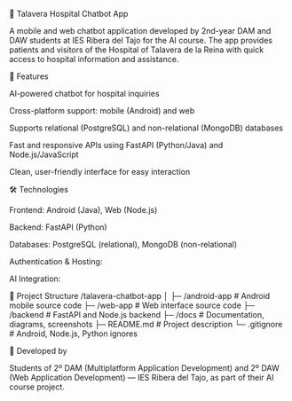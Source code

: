 🏥 Talavera Hospital Chatbot App

A mobile and web chatbot application developed by 2nd-year DAM and DAW students at IES Ribera del Tajo for the AI course. The app provides patients and visitors of the Hospital of Talavera de la Reina with quick access to hospital information and assistance.

📱 Features

AI-powered chatbot for hospital inquiries

Cross-platform support: mobile (Android) and web

Supports relational (PostgreSQL) and non-relational (MongoDB) databases

Fast and responsive APIs using FastAPI (Python/Java) and Node.js/JavaScript

Clean, user-friendly interface for easy interaction

🛠️ Technologies

Frontend: Android (Java), Web (Node.js)

Backend: FastAPI (Python)

Databases: PostgreSQL (relational), MongoDB (non-relational)

Authentication & Hosting: 

AI Integration: 

📂 Project Structure
/talavera-chatbot-app
│
├─ /android-app        # Android mobile source code
├─ /web-app            # Web interface source code
├─ /backend            # FastAPI and Node.js backend
├─ /docs               # Documentation, diagrams, screenshots
├─ README.md           # Project description
└─ .gitignore          # Android, Node.js, Python ignores



👥 Developed by

Students of 2º DAM (Multiplatform Application Development) and 2º DAW (Web Application Development) — IES Ribera del Tajo, as part of their AI course project.
